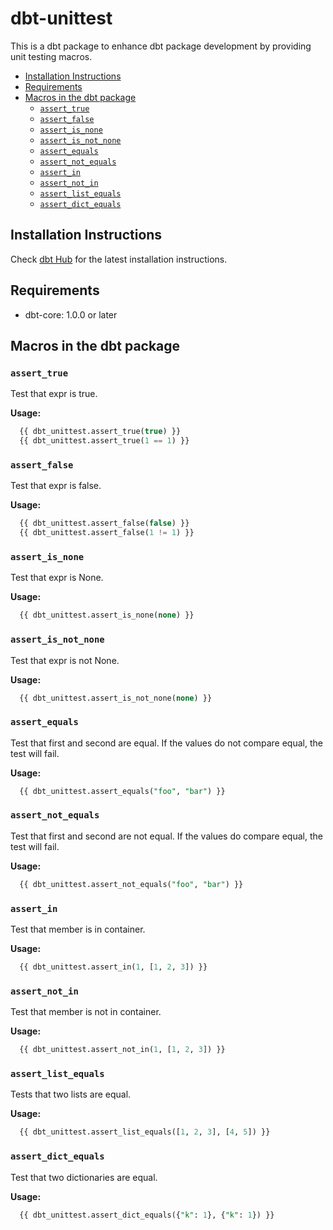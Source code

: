 # dbt-unittest
This is a dbt package to enhance dbt package development by providing unit testing macros.

<!-- toc -->

- [Installation Instructions](#installation-instructions)
- [Requirements](#requirements)
- [Macros in the dbt package](#macros-in-the-dbt-package)
  * [`assert_true`](#assert_true)
  * [`assert_false`](#assert_false)
  * [`assert_is_none`](#assert_is_none)
  * [`assert_is_not_none`](#assert_is_not_none)
  * [`assert_equals`](#assert_equals)
  * [`assert_not_equals`](#assert_not_equals)
  * [`assert_in`](#assert_in)
  * [`assert_not_in`](#assert_not_in)
  * [`assert_list_equals`](#assert_list_equals)
  * [`assert_dict_equals`](#assert_dict_equals)

<!-- tocstop -->

## Installation Instructions
Check [dbt Hub](https://hub.getdbt.com/yu-iskw/dbt_unittest/latest/) for the latest installation instructions.

## Requirements
- dbt-core: 1.0.0 or later

## Macros in the dbt package

### `assert_true`
Test that expr is true.

**Usage:**
```sql
  {{ dbt_unittest.assert_true(true) }}
  {{ dbt_unittest.assert_true(1 == 1) }}
```

### `assert_false`
Test that expr is false.

**Usage:**
```sql
  {{ dbt_unittest.assert_false(false) }}
  {{ dbt_unittest.assert_false(1 != 1) }}
```

### `assert_is_none`
Test that expr is None.

**Usage:**
```sql
  {{ dbt_unittest.assert_is_none(none) }}
```

### `assert_is_not_none`
Test that expr is not None.

**Usage:**
```sql
  {{ dbt_unittest.assert_is_not_none(none) }}
```

### `assert_equals`
Test that first and second are equal. 
If the values do not compare equal, the test will fail.

**Usage:**
```sql
  {{ dbt_unittest.assert_equals("foo", "bar") }}
```

### `assert_not_equals`
Test that first and second are not equal. 
If the values do compare equal, the test will fail.

**Usage:**
```sql
  {{ dbt_unittest.assert_not_equals("foo", "bar") }}
```

### `assert_in`
Test that member is in container.

**Usage:**
```sql
  {{ dbt_unittest.assert_in(1, [1, 2, 3]) }}
```

### `assert_not_in`
Test that member is not in container.

**Usage:**
```sql
  {{ dbt_unittest.assert_not_in(1, [1, 2, 3]) }}
```

### `assert_list_equals`
Tests that two lists are equal. 

**Usage:**
```sql
  {{ dbt_unittest.assert_list_equals([1, 2, 3], [4, 5]) }}
```

### `assert_dict_equals`
Test that two dictionaries are equal.

**Usage:**
```sql
  {{ dbt_unittest.assert_dict_equals({"k": 1}, {"k": 1}) }}
```
